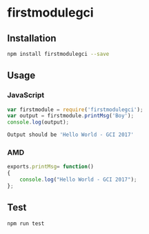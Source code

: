 # firstmodulegci


## Installation 
```sh
npm install firstmodulegci --save

```

## Usage

### JavaScript

```javascript
var firstmodule = require('firstmodulegci');
var output = firstmodule.printMsg('Boy');
console.log(output);

```
```sh
Output should be 'Hello World - GCI 2017'

```



### AMD
```javascript
exports.printMsg= function()
{
	console.log("Hello World - GCI 2017");
};
```

## Test 
```sh
npm run test
```
